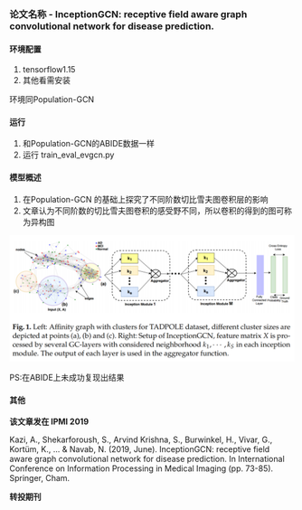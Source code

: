 
### 论文名称 - InceptionGCN: receptive field aware graph convolutional network for disease prediction.

#### 环境配置

1. tensorflow1.15
2. 其他看需安装

环境同Population-GCN

#### 运行

1. 和Population-GCN的ABIDE数据一样
2. 运行  train_eval_evgcn.py

#### 模型概述

1. 在Population-GCN 的基础上探究了不同阶数切比雪夫图卷积层的影响
2. 文章认为不同阶数的切比雪夫图卷积的感受野不同，所以卷积的得到的图可称为异构图

![overchart.png](./overchart.png)

PS:在ABIDE上未成功复现出结果

#### 其他

**该文章发在 IPMI 2019**

Kazi, A., Shekarforoush, S., Arvind Krishna, S., Burwinkel, H., Vivar, G., Kortüm, K., ... & Navab, N. (2019, June). InceptionGCN: receptive field aware graph convolutional network for disease prediction. In International Conference on Information Processing in Medical Imaging (pp. 73-85). Springer, Cham.


**转投期刊**
